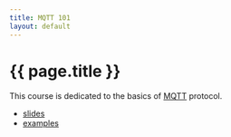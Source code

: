 ```yaml
---
title: MQTT 101
layout: default
---
```


# {{ page.title }}

This course is dedicated to the basics of [MQTT](https://en.wikipedia.org/wiki/MQTT) protocol.

* [slides](slides.html)
* [examples](examples.html)
